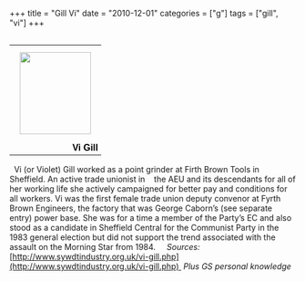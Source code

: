 +++
title = "Gill Vi"
date = "2010-12-01"
categories = ["g"]
tags = ["gill", "vi"]
+++

<table align="left"><tbody><tr><td><font color="#000000"><b style="mso-bidi-font-weight: normal"><span lang="EN-US" style="font-size: 10pt; font-family: arial; mso-ansi-language: en-us"><span lang="EN-US" style="font-size: 10pt; font-family: arial; mso-ansi-language: en-us"><a href="https://picasaweb.google.com/lh/photo/3qpO0r7p30bkpWf_dSKnKaMR4-4keDfr8DJMqSHXq2I?feat=embedwebsite"><input alt="" src="https://lh3.googleusercontent.com/_N652tlEVoqM/TWE9-19iySI/AAAAAAAAAg8/r8dMfcSmuNM/s144/gill vi.jpg" style="float: left; margin: 10px; width: 125px; height: 144px" type="image"></a></span></span></b></font></td></tr><tr><td style="font-size: 11px; font-family: arial,sans-serif; text-align: right"><span style="font-family: arial"><font size="3"><font color="#000000"><strong>Vi Gill<o:p></o:p></strong></font></font></span></td></tr></tbody></table>

  Vi (or Violet) Gill worked as a point grinder at Firth Brown Tools in Sheffield. An active trade unionist in    the AEU and its descendants for all of her working life she actively campaigned for better pay and conditions for all workers. Vi was the first female trade union deputy convenor at Fyrth Brown Engineers, the factory that was George Caborn’s (see separate entry) power base. She was for a time a member of the Party’s EC and also stood as a candidate in Sheffield Central for the Communist Party in the 1983 general election but did not support the trend associated with the assault on the Morning Star from 1984.     _Sources:_ [http://www.sywdtindustry.org.uk/vi-gill.php](http://www.sywdtindustry.org.uk/vi-gill.php)  _Plus GS personal knowledge_
